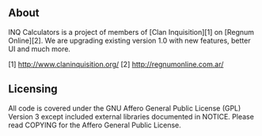 About
-----

INQ Calculators is a project of members of [Clan Inquisition][1] on [Regnum
Online][2].  We are upgrading existing version 1.0 with new features, better UI
and much more.

[1] http://www.claninquisition.org/
[2] http://regnumonline.com.ar/


Licensing
---------

All code is covered under the GNU Affero General Public License (GPL) Version 3
except included external libraries documented in NOTICE.   Please read COPYING
for the Affero General Public License.
